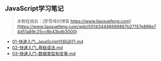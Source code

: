 
## JavaScript学习笔记

> 本教程摘自：[廖雪峰的博客 https://www.liaoxuefeng.com](https://www.liaoxuefeng.com/wiki/001434446689867b27157e896e74d51a89c25cc8b43bdb3000)

- [01-快速入门_JavaScript代码运行.md](./01-快速入门_JavaScript代码运行.md)
- [02-快速入门_基础语法.md](./02-快速入门_基础语法.md)
- [03-快速入门-数据类型和变量.md](./03-快速入门-数据类型和变量.md)
